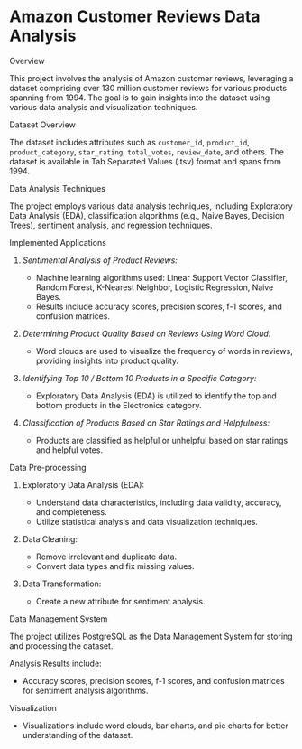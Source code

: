 # Amazon Customer Reviews Data Analysis 

Overview

This project involves the analysis of Amazon customer reviews, leveraging a dataset comprising over 130 million customer reviews for various products spanning from 1994. The goal is to gain insights into the dataset using various data analysis and visualization techniques.

Dataset Overview

The dataset includes attributes such as `customer_id`, `product_id`, `product_category`, `star_rating`, `total_votes`, `review_date`, and others. The dataset is available in Tab Separated Values (.tsv) format and spans from 1994.

Data Analysis Techniques

The project employs various data analysis techniques, including Exploratory Data Analysis (EDA), classification algorithms (e.g., Naive Bayes, Decision Trees), sentiment analysis, and regression techniques.

Implemented Applications

1. *Sentimental Analysis of Product Reviews:*
   - Machine learning algorithms used: Linear Support Vector Classifier, Random Forest, K-Nearest Neighbor, Logistic Regression, Naive Bayes.
   - Results include accuracy scores, precision scores, f-1 scores, and confusion matrices.

2. *Determining Product Quality Based on Reviews Using Word Cloud:*
   - Word clouds are used to visualize the frequency of words in reviews, providing insights into product quality.

3. *Identifying Top 10 / Bottom 10 Products in a Specific Category:*
   - Exploratory Data Analysis (EDA) is utilized to identify the top and bottom products in the Electronics category.

4. *Classification of Products Based on Star Ratings and Helpfulness:*
   - Products are classified as helpful or unhelpful based on star ratings and helpful votes.

Data Pre-processing

1. Exploratory Data Analysis (EDA):
   - Understand data characteristics, including data validity, accuracy, and completeness.
   - Utilize statistical analysis and data visualization techniques.

2. Data Cleaning:
   - Remove irrelevant and duplicate data.
   - Convert data types and fix missing values.

3. Data Transformation:
   - Create a new attribute for sentiment analysis.

Data Management System

The project utilizes PostgreSQL as the Data Management System for storing and processing the dataset.

Analysis Results include:

- Accuracy scores, precision scores, f-1 scores, and confusion matrices for sentiment analysis algorithms.

Visualization

- Visualizations include word clouds, bar charts, and pie charts for better understanding of the dataset.


